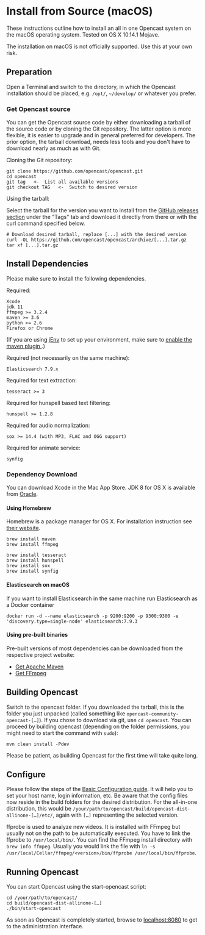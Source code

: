 Install from Source (macOS)
====================================

These instructions outline how to install an all in one Opencast system on the macOS operating system.
Tested on OS X 10.14.1 Mojave.

<div class=warn>
The installation on macOS is not officially supported.
Use this at your own risk.
</div>


Preparation
-----------

Open a Terminal and switch to the directory, in which the Opencast installation should be placed, e.g. `/opt/`,
`~/develop/` or whatever you prefer.

### Get Opencast source

You can get the Opencast source code by either downloading a tarball of the source code or by cloning the Git
repository. The latter option is more flexible, it is easier to upgrade and in general preferred for developers. The
prior option, the tarball download, needs less tools and you don't have to download nearly as much as with Git.

Cloning the Git repository:

    git clone https://github.com/opencast/opencast.git
    cd opencast
    git tag   <-  List all available versions
    git checkout TAG   <-  Switch to desired version

Using the tarball:

Select the tarball for the version you want to install
from the [GitHub releases section](https://github.com/opencast/opencast/releases) under the "Tags" tab and download it
directly from there or with the curl command specified below.

    # Download desired tarball, replace [...] with the desired version
    curl -OL https://github.com/opencast/opencast/archive/[...].tar.gz
    tar xf [...].tar.gz


Install Dependencies
--------------------

Please make sure to install the following dependencies.

Required:

    Xcode
    jdk 11
    ffmpeg >= 3.2.4
    maven >= 3.6
    python >= 2.6
    Firefox or Chrome

(If you are using [jEnv](http://www.jenv.be/) to set up your environment, make sure to [enable the maven plugin
](https://stackoverflow.com/a/37466252).)

Required (not necessarily on the same machine):

    Elasticsearch 7.9.x

Required for text extraction:

    tesseract >= 3

Required for hunspell based text filtering:

    hunspell >= 1.2.8

Required for audio normalization:

    sox >= 14.4 (with MP3, FLAC and OGG support)

Required for animate service:

    synfig

### Dependency Download

You can download Xcode in the Mac App Store. JDK 8 for OS X is available from
[Oracle](http://www.oracle.com/technetwork/java/javase/downloads/index.html).

#### Using Homebrew

Homebrew is a package manager for OS X. For installation instruction see [their website](http://brew.sh/).

    brew install maven
    brew install ffmpeg

    brew install tesseract
    brew install hunspell
    brew install sox
    brew install synfig

#### Elasticsearch on macOS

If you want to install Elasticsearch in the same machine run Elasticsearch as a Docker container

    docker run -d --name elasticsearch -p 9200:9200 -p 9300:9300 -e 'discovery.type=single-node' elasticsearch:7.9.3
#### Using pre-built binaries

Pre-built versions of most dependencies can be downloaded from the respective project website:

* [Get Apache Maven](https://maven.apache.org/download.cgi)
* [Get FFmpeg](http://ffmpeg.org/download.html)


Building Opencast
-----------------

Switch to the opencast folder. If you downloaded the tarball, this is the folder you just unpacked (called something
like `opencast-community-opencast-[…]`). If you chose to download via git, use `cd opencast`. You can proceed by
building opencast (depending on the folder permissions, you might need to start the command with `sudo`):

    mvn clean install -Pdev

Please be patient, as building Opencast for the first time will take quite long.

Configure
---------

Please follow the steps of the [Basic Configuration guide](../configuration/basic.md). It will help you to set your host
name, login information, etc. Be aware that the config files now reside in the build folders for the desired
distribution. For the all-in-one distribution, this would be
`/your/path/to/opencast/build/opencast-dist-allinone-[…]/etc/`, again with `[…]` representing the selected version.

ffprobe is used to analyze new videos. It is installed with FFmpeg but usually not on the path to be automatically
executed. You have to link the ffprobe to `/usr/local/bin/`. You can find the FFmpeg install directory with
`brew info ffmpeg`. Usually you would link the file with
`ln -s /usr/local/Cellar/ffmpeg/<version>/bin/ffprobe /usr/local/bin/ffprobe`.

Running Opencast
----------------

You can start Opencast using the start-opencast script:

    cd /your/path/to/opencast/
    cd build/opencast-dist-allinone-[…]
    ./bin/start-opencast

As soon as Opencast is completely started, browse to [localhost:8080](http://localhost:8080) to get to the
administration interface.
